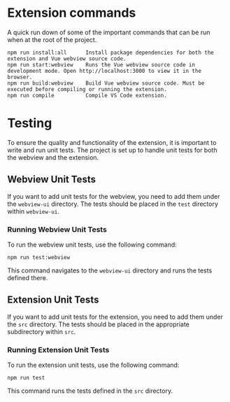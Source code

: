 # Extension commands

A quick run down of some of the important commands that can be run when at the root of the project.

```
npm run install:all      Install package dependencies for both the extension and Vue webview source code.
npm run start:webview    Runs the Vue webview source code in development mode. Open http://localhost:3000 to view it in the browser.
npm run build:webview    Build Vue webview source code. Must be executed before compiling or running the extension.
npm run compile          Compile VS Code extension.
```

# Testing

To ensure the quality and functionality of the extension, it is important to write and run unit tests. The project is set up to handle unit tests for both the webview and the extension.

## Webview Unit Tests

If you want to add unit tests for the webview, you need to add them under the `webview-ui` directory. The tests should be placed in the `test` directory within `webview-ui`.

### Running Webview Unit Tests

To run the webview unit tests, use the following command:

```
npm run test:webview
```

This command navigates to the `webview-ui` directory and runs the tests defined there.

## Extension Unit Tests

If you want to add unit tests for the extension, you need to add them under the `src` directory. The tests should be placed in the appropriate subdirectory within `src`.

### Running Extension Unit Tests

To run the extension unit tests, use the following command:

```
npm run test
```

This command runs the tests defined in the `src` directory.